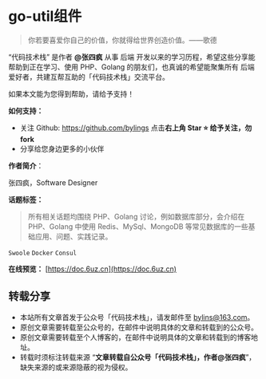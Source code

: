# go-util组件

> 你若要喜爱你自己的价值，你就得给世界创造价值。——歌德

“代码技术栈” 是作者 **@张四疯** 从事 后端 开发以来的学习历程，希望这些分享能帮助到正在学习、使用 PHP、Golang 的朋友们，也真诚的希望能聚集所有 后端 爱好者，共建互帮互助的「代码技术栈」交流平台。

如果本文能为您得到帮助，请给予支持！

**如何支持：**
- 关注 Github: https://github.com/bylings 点击**右上角 Star :star: 给予关注，勿 fork**
- 分享给您身边更多的小伙伴

**作者简介**：

张四疯，Software Designer

**话题标签：**

> 所有相关话题均围绕 PHP、Golang 讨论，例如数据库部分，会介绍在 PHP、Golang 中使用 Redis、MySql、MongoDB 等常见数据库的一些基础应用、问题、实践记录。

`Swoole` `Docker` `Consul`

**在线预览：** [https://doc.6uz.cn](https://doc.6uz.cn)

## 转载分享

* 本站所有文章首发于公众号「代码技术栈」，请发邮件至 bylins@163.com。
* 原创文章需要转载至公众号的，在邮件中说明具体的文章和转载到的公众号。
* 原创文章需要转载至个人博客的，在邮件中说明具体的文章和转载到的博客地址。
* 转载时须标注转载来源 “**文章转载自公众号「代码技术栈」，作者@张四疯**”，缺失来源的或来源隐蔽的视为侵权。
